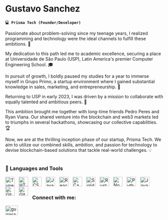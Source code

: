 # Gustavo Sanchez

**`💻 Prisma Tech (Founder/Developer)`**

Passionate about problem-solving since my teenage years, I realized programming and technology were the ideal channels to fulfill these ambitions. 🧠

My dedication to this path led me to academic excellence, securing a place at Universidade de São Paulo (USP), Latin America's premier Computer Engineering School. 🎓

In pursuit of growth, I boldly paused my studies for a year to immerse myself in Grupo Primo, a startup environment where I gained substantial knowledge in sales, marketing, and entrepreneurship. 🌱

Returning to USP in early 2023, I was driven by a mission to collaborate with equally talented and ambitious peers. 🤝

This ambition brought me together with long-time friends Pedro Peres and Ryan Viana. Our shared venture into the blockchain and web3 markets led to triumphs in several hackathons, showcasing our collective capabilities. 🏆

Now, we are at the thrilling inception phase of our startup, Prisma Tech. We aim to utilize our combined skills, ambition, and passion for technology to devise blockchain-based solutions that tackle real-world challenges. 💡

#

### 🧰 Languages and Tools

<img align="left" alt="TypeScript" width="30px" style="padding-right:10px;" src="https://cdn.jsdelivr.net/gh/devicons/devicon/icons/typescript/typescript-plain.svg" />
<img align="left" alt="HTML" width="30px" style="padding-right:10px;" src="https://cdn.jsdelivr.net/gh/devicons/devicon/icons/html5/html5-plain.svg" />
<img align="left" alt="CSS" width="30px" style="padding-right:10px;" src="https://cdn.jsdelivr.net/gh/devicons/devicon/icons/css3/css3-plain.svg" />
<img align="left" alt="JavaScript" width="30px" style="padding-right:10px;" src="https://cdn.jsdelivr.net/gh/devicons/devicon/icons/javascript/javascript-plain.svg" />
<img align="left" alt="React" width="30px" style="padding-right:10px;" src="https://cdn.jsdelivr.net/gh/devicons/devicon/icons/react/react-original.svg" />
<img align="left" alt="C++" width="30px" style="padding-right:10px;" src="https://cdn.jsdelivr.net/gh/devicons/devicon/icons/cplusplus/cplusplus-line.svg" />
<img align="left" alt="Solidity" width="30px" style="padding-right:10px;" src="https://cdn.jsdelivr.net/gh/devicons/devicon/icons/solidity/solidity-original.svg"/>
<img align="left" alt="Rust" width="30px" style="padding-right:10px;" src="http://rust-lang.org/logos/rust-logo-128x128-blk.png" />
<img align="left" alt="NodeJS" width="30px" style="padding-right:10px;" src="https://cdn.jsdelivr.net/gh/devicons/devicon/icons/nodejs/nodejs-original.svg" />
<img align="left" alt="Python" width="30px" style="padding-right:10px;" src="https://cdn.jsdelivr.net/gh/devicons/devicon/icons/python/python-plain.svg" />
<img align="left" alt="Java" width="30px" style="padding-right:10px;" src="https://cdn.jsdelivr.net/gh/devicons/devicon/icons/java/java-original.svg"/>
<img align="left" alt="Git" width="30px" style="padding-right:10px;" src="https://cdn.jsdelivr.net/gh/devicons/devicon/icons/git/git-original.svg" />
<img align="left" alt="GitHub" width="30px" style="padding-right:10px;" src="https://cdn.jsdelivr.net/gh/devicons/devicon/icons/github/github-original.svg" />
<br />

#

<h3 align="left">Connect with me:</h3>
<p align="left">
<a href="https://www.linkedin.com/in/gustavo-barbosa-sanchez/" target="blank"><img align="center" src="https://raw.githubusercontent.com/rahuldkjain/github-profile-readme-generator/master/src/images/icons/Social/linked-in-alt.svg" alt="gugasanchez" height="30" width="40" /></a>
</p>

